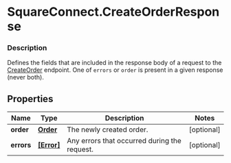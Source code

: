 # SquareConnect.CreateOrderResponse

### Description

Defines the fields that are included in the response body of a request to the [CreateOrder](#endpoint-createorder) endpoint.  One of `errors` or `order` is present in a given response (never both).

## Properties
Name | Type | Description | Notes
------------ | ------------- | ------------- | -------------
**order** | [**Order**](Order.md) | The newly created order. | [optional] 
**errors** | [**[Error]**](Error.md) | Any errors that occurred during the request. | [optional] 


